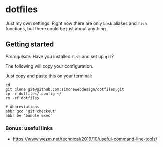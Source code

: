 # dotfiles

Just my own settings. Right now there are only `bash` aliases and `fish` functions, but there could be just about anything.

## Getting started

*Prerequisite:* Have you installed `fish` and set up `git`? 

The following will copy your configuration.

Just copy and paste this on your terminal:

```
cd
git clone git@github.com:simonewebdesign/dotfiles.git
cp -r dotfiles/.config ~/
rm -rf dotfiles

# Abbreviations
abbr gco 'git checkout'
abbr be 'bundle exec'
```

### Bonus: useful links

- https://www.wezm.net/technical/2019/10/useful-command-line-tools/
